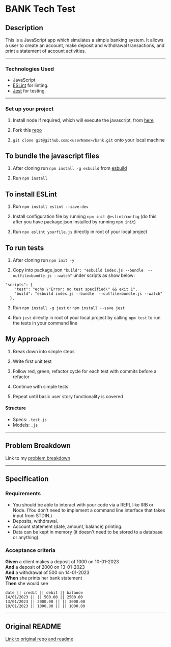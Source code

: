 # BANK Tech Test

## Description

This is a JavaScript app which simulates a simple banking system. It allows a user to create an account, make deposit and withdrawal transactions, and print a statement of account activities.

------

### Technologies Used

- JavaScript
- [ESLint](https://eslint.org) for linting.
- [Jest](https://jestjs.io/) for testing.

------

### Set up your project 

1. Install node if required, which will execute the javascript, from [here](https://nodejs.org/en/)

2. Fork this [repo](https://github.com/nelsonclaire/bank)

3. `git clone git@github.com:<userName>/bank.git` onto your local machine

## To bundle the javascript files

1. After cloning run `npm install -g esbuild` from [esbuild](https://esbuild.github.io/getting-started/)

2. Run `npm install`

## To install ESLint

1. Run `npm install eslint --save-dev`

2. Install configuration file by running `npm init @eslint/config` (do this after you have package.json installed by running `npm init`)

3. Run `npx eslint yourfile.js` directly in root of your local project


## To run tests

1. After cloning run `npm init -y`

2. Copy into package.json `"build": "esbuild index.js --bundle  --outfile=bundle.js --watch"` under scripts as show below:
```
"scripts": {
    "test": "echo \"Error: no test specified\" && exit 1",
    "build": "esbuild index.js --bundle  --outfile=bundle.js --watch"
  },
```

3. Run `npm install -g jest` or `npm install --save jest`

4. Run `jest` directly in root of your local project by calling `npm test` to run the tests in your command line


## My Approach

1. Break down into simple steps 

2. Write first unit test 

3. Follow red, green, refactor cycle for each test with commits before a refactor

4. Continue with simple tests 

5. Repeat until basic user story functionality is covered

#### Structure
- Specs: `.test.js`
- Models: `.js`

------

## Problem Breakdown

Link to my [problem breakdown](https://github.com/nelsonclaire/bank/blob/master/problem_breakdown.md)

------

## Specification

### Requirements

* You should be able to interact with your code via a REPL like IRB or Node.  (You don't need to implement a command line interface that takes input from STDIN.)
* Deposits, withdrawal.
* Account statement (date, amount, balance) printing.
* Data can be kept in memory (it doesn't need to be stored to a database or anything).

### Acceptance criteria

**Given** a client makes a deposit of 1000 on 10-01-2023  
**And** a deposit of 2000 on 13-01-2023  
**And** a withdrawal of 500 on 14-01-2023  
**When** she prints her bank statement  
**Then** she would see

```
date || credit || debit || balance
14/01/2023 || || 500.00 || 2500.00
13/01/2023 || 2000.00 || || 3000.00
10/01/2023 || 1000.00 || || 1000.00
```
------

## Original README

[Link to original repo and readme](https://github.com/makersacademy/course/blob/master/individual_challenges/bank_tech_test.md)